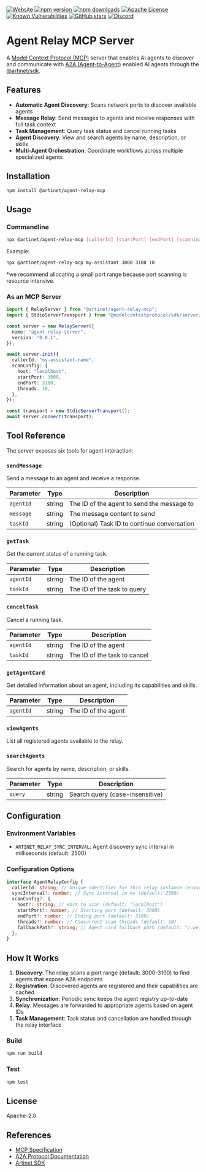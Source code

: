 [![Website](https://img.shields.io/badge/website-artinet.io-black)](https://artinet.io/)
[![npm version](https://img.shields.io/npm/v/@artinet/agent-relay-mcp.svg)](https://www.npmjs.com/package/@artinet/agent-relay-mcp)
[![npm downloads](https://img.shields.io/npm/dt/@artinet/agent-relay-mcp.svg)](https://www.npmjs.com/package/@artinet/agent-relay-mcp)
[![Apache License](https://img.shields.io/badge/License-Apache_2.0-blue.svg)](LICENSE)
[![Known Vulnerabilities](https://snyk.io/test/npm/@artinet/agent-relay-mcp/badge.svg)](https://snyk.io/test/npm/@artinet/agent-relay-mcp)
[![GitHub stars](https://img.shields.io/github/stars/the-artinet-project/mcp?style=social)](https://github.com/the-artinet-project/mcp/stargazers)
[![Discord](https://dcbadge.limes.pink/api/server/DaxzSchmmX?style=flat)](https://discord.gg/DaxzSchmmX)

# Agent Relay MCP Server

A [Model Context Protocol (MCP)](https://modelcontextprotocol.io) server that enables AI agents to discover and communicate with [A2A (Agent-to-Agent)](https://github.com/a2aproject/A2A) enabled AI agents through the [@artinet/sdk](https://github.com/the-artinet-project/artinet-sdk).

## Features

- **Automatic Agent Discovery**: Scans network ports to discover available agents
- **Message Relay**: Send messages to agents and receive responses with full task context
- **Task Management**: Query task status and cancel running tasks
- **Agent Discovery**: View and search agents by name, description, or skills
- **Multi-Agent Orchestration**: Coordinate workflows across multiple specialized agents

## Installation

```bash
npm install @artinet/agent-relay-mcp
```

## Usage

### Commandline

```bash
npx @artinet/agent-relay-mcp [callerId] [startPort] [endPort] [scanning-threads]
```

Example:

```bash
npx @artinet/agent-relay-mcp my-assistant 3000 3100 10
```

\*we recommend allocating a small port range because port scanning is resource intensive.

### As an MCP Server

```typescript
import { RelayServer } from "@artinet/agent-relay-mcp";
import { StdioServerTransport } from "@modelcontextprotocol/sdk/server/stdio.js";

const server = new RelayServer({
  name: "agent-relay-server",
  version: "0.0.1",
});

await server.init({
  callerId: "my-assistant-name",
  scanConfig: {
    host: "localhost",
    startPort: 3000,
    endPort: 3100,
    threads: 10,
  },
});

const transport = new StdioServerTransport();
await server.connect(transport);
```

## Tool Reference

The server exposes six tools for agent interaction:

### `sendMessage`

Send a message to an agent and receive a response.

| Parameter | Type   | Description                                 |
| --------- | ------ | ------------------------------------------- |
| `agentId` | string | The ID of the agent to send the message to  |
| `message` | string | The message content to send                 |
| `taskId`  | string | (Optional) Task ID to continue conversation |

### `getTask`

Get the current status of a running task.

| Parameter | Type   | Description                 |
| --------- | ------ | --------------------------- |
| `agentId` | string | The ID of the agent         |
| `taskId`  | string | The ID of the task to query |

### `cancelTask`

Cancel a running task.

| Parameter | Type   | Description                  |
| --------- | ------ | ---------------------------- |
| `agentId` | string | The ID of the agent          |
| `taskId`  | string | The ID of the task to cancel |

### `getAgentCard`

Get detailed information about an agent, including its capabilities and skills.

| Parameter | Type   | Description         |
| --------- | ------ | ------------------- |
| `agentId` | string | The ID of the agent |

### `viewAgents`

List all registered agents available to the relay.

### `searchAgents`

Search for agents by name, description, or skills.

| Parameter | Type   | Description                     |
| --------- | ------ | ------------------------------- |
| `query`   | string | Search query (case-insensitive) |

## Configuration

### Environment Variables

- `ARTINET_RELAY_SYNC_INTERVAL`: Agent discovery sync interval in milliseconds (default: 2500)

### Configuration Options

```typescript
interface AgentRelayConfig {
  callerId: string; // Unique identifier for this relay instance (ensures the agent cannot call itself)
  syncInterval?: number; // Sync interval in ms (default: 2500)
  scanConfig?: {
    host?: string; // Host to scan (default: "localhost")
    startPort?: number; // Starting port (default: 3000)
    endPort?: number; // Ending port (default: 3100)
    threads?: number; // Concurrent scan threads (default: 10)
    fallbackPath?: string; // Agent card fallback path (default: "/.well-known/agent-card.json")
  };
}
```

## How It Works

1. **Discovery**: The relay scans a port range (default: 3000-3100) to find agents that expose A2A endpoints
2. **Registration**: Discovered agents are registered and their capabilities are cached
3. **Synchronization**: Periodic sync keeps the agent registry up-to-date
4. **Relay**: Messages are forwarded to appropriate agents based on agent IDs
5. **Task Management**: Task status and cancellation are handled through the relay interface

### Build

```bash
npm run build
```

### Test

```bash
npm test
```

## License

Apache-2.0

## References

- [MCP Specification](https://modelcontextprotocol.io)
- [A2A Protocol Documentation](https://artinet.io)
- [Artinet SDK](https://github.com/the-artinet-project/sdk)

